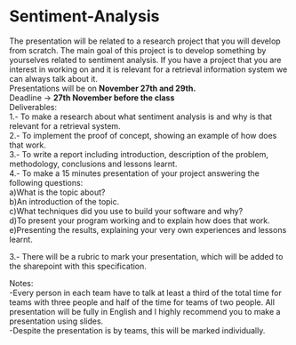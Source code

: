 # Sentiment-Analysis

The presentation will be related to a research project that you will develop from scratch. The main goal of this project is to develop something by yourselves related to sentiment analysis. If you have a project that you are interest in working on and it is relevant for a retrieval information system we can always talk about it. <br>
Presentations will be on <b>November 27th and 29th.</b> <br>
Deadline -> <b>27th November before the class</b> <br>
Deliverables:<br>
1.- To make a research about what sentiment analysis is and why is that relevant for a retrieval system. <br>
2.- To implement the proof of concept, showing an example of how does that work.<br>
3.- To write a report including introduction, description of the problem, methodology, conclusions and lessons learnt.<br>
4.- To make a 15 minutes presentation of your project answering the following questions:<br>
a)What is the topic about?<br>
b)An introduction of the topic.<br>
c)What techniques did you use to build your software and why?<br>
d)To present your program working and to explain how does that work.<br>
e)Presenting the results, explaining your very own experiences and lessons learnt.<br>

3.- There will be a rubric to mark your presentation, which will be added to the sharepoint with this specification.<br>

Notes: <br>
-Every person in each team have to talk at least a third of the total time for teams with three people and half of the time for teams of two people. All presentation will be fully in English and I highly recommend you to make a presentation using slides. <br>
-Despite the presentation is by teams, this will be marked individually. <br>
